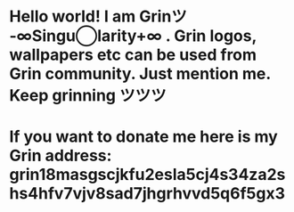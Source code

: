 # Hello world! I am Grinツ -∞Singu◯larity+∞ . Grin logos, wallpapers etc can be used from Grin community. Just mention me. Keep grinning ツツツ 
# If you want to donate me here is my Grin address: grin18masgscjkfu2esla5cj4s34za2shs4hfv7vjv8sad7jhgrhvvd5q6f5gx3
